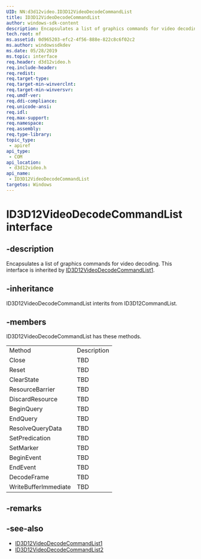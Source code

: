 ```yaml
---
UID: NN:d3d12video.ID3D12VideoDecodeCommandList
title: ID3D12VideoDecodeCommandList
author: windows-sdk-content
description: Encapsulates a list of graphics commands for video decoding.
tech.root: mf
ms.assetid: 0d965203-efc2-4f56-888e-822c8c6f02c2
ms.author: windowssdkdev
ms.date: 05/28/2019 
ms.topic: interface
req.header: d3d12video.h
req.include-header:
req.redist:
req.target-type:
req.target-min-winverclnt:
req.target-min-winversvr:
req.umdf-ver:
req.ddi-compliance:
req.unicode-ansi:
req.idl:
req.max-support:
req.namespace:
req.assembly:
req.type-library: 
topic_type: 
 - apiref
api_type: 
 - COM
api_location: 
 - d3d12video.h
api_name: 
 - ID3D12VideoDecodeCommandList
targetos: Windows
---
```


# ID3D12VideoDecodeCommandList interface

## -description

Encapsulates a list of graphics commands for video decoding. This interface is inherited by [ID3D12VideoDecodeCommandList1](nn-d3d12video-id3d12videodecodecommandlist1).


## -inheritance
ID3D12VideoDecodeCommandList interits from ID3D12CommandList. 

## -members

<p>ID3D12VideoDecodeCommandList has these methods.</p>
<table>
	<tr>
		<td>Method</td>
		<td>Description</td>
	</tr>
	<tr>
		<td>Close</td>
		<td>TBD</td>
	</tr>
	<tr>
		<td>Reset</td>
		<td>TBD</td>
	</tr>
	<tr>
		<td>ClearState</td>
		<td>TBD</td>
	</tr>
	<tr>
		<td>ResourceBarrier</td>
		<td>TBD</td>
	</tr>
	<tr>
		<td>DiscardResource</td>
		<td>TBD</td>
	</tr>
	<tr>
		<td>BeginQuery</td>
		<td>TBD</td>
	</tr>
	<tr>
		<td>EndQuery</td>
		<td>TBD</td>
	</tr>
	<tr>
		<td>ResolveQueryData</td>
		<td>TBD</td>
	</tr>
	<tr>
		<td>SetPredication</td>
		<td>TBD</td>
	</tr>
	<tr>
		<td>SetMarker</td>
		<td>TBD</td>
	</tr>
	<tr>
		<td>BeginEvent</td>
		<td>TBD</td>
	</tr>
	<tr>
		<td>EndEvent</td>
		<td>TBD</td>
	</tr>
	<tr>
		<td>DecodeFrame</td>
		<td>TBD</td>
	</tr>
	<tr>
		<td>WriteBufferImmediate</td>
		<td>TBD</td>
	</tr>
</table>

## -remarks

## -see-also

- [ID3D12VideoDecodeCommandList1](nn-d3d12video-id3d12videodecodecommandlist1)
- [ID3D12VideoDecodeCommandList2](nn-d3d12video-id3d12videodecodecommandlist2)